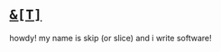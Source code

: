 # [`&[T]`](https://doc.rust-lang.org/std/primitive.slice.html)

howdy! my name is skip (or slice) and i write software!
